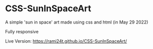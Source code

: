 # CSS-SunInSpaceArt
A simple 'sun in space' art made using css and html (in May 29 2022)

Fully responsive

Live Version: https://rami24t.github.io/CSS-SunInSpaceArt/
